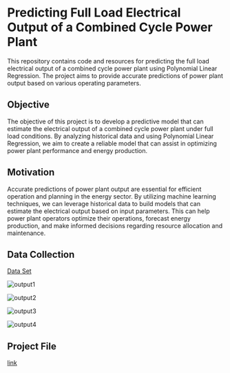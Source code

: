 # Predicting Full Load Electrical Output of a Combined Cycle Power Plant

This repository contains code and resources for predicting the full load electrical output of a combined cycle power plant using Polynomial Linear Regression. The project aims to provide accurate predictions of power plant output based on various operating parameters.

## Objective
The objective of this project is to develop a predictive model that can estimate the electrical output of a combined cycle power plant under full load conditions. By analyzing historical data and using Polynomial Linear Regression, we aim to create a reliable model that can assist in optimizing power plant performance and energy production.

## Motivation
Accurate predictions of power plant output are essential for efficient operation and planning in the energy sector. By utilizing machine learning techniques, we can leverage historical data to build models that can estimate the electrical output based on input parameters. This can help power plant operators optimize their operations, forecast energy production, and make informed decisions regarding resource allocation and maintenance.

## Data Collection
[Data Set](https://archive.ics.uci.edu/ml/datasets/combined+cycle+power+plant)

![output1](https://github.com/ankurmishra2502/AppliedDataScience--SmartInternz/assets/77336311/8a2491dc-4e7c-462e-9975-abe776e840ff)

![output2](https://github.com/ankurmishra2502/AppliedDataScience--SmartInternz/assets/77336311/1aa72218-e48b-4024-9995-dcf3e9af599a)

![output3](https://github.com/ankurmishra2502/AppliedDataScience--SmartInternz/assets/77336311/4025484c-8799-43c0-8155-854b750ec3a9)

![output4](https://github.com/ankurmishra2502/AppliedDataScience--SmartInternz/assets/77336311/76092b46-9aa4-4883-ae8b-bfb5cf306c60)

## Project File
[link](https://shorturl.at/rvQ13)
